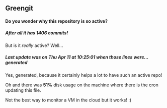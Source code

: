 ## Greengit

#### Do you wonder why this repository is so active?

##### After all it has 1406 commits!

But is it *really* active? Well...

##### Last update was on Thu Apr 11 at 10:25:01 when those lines were... generated

Yes, generated, because it certainly helps a lot to have such an active repo!

Oh and there was **51%** disk usage on the machine
where there is the cron updating this file.

Not the best way to monitor a VM in the cloud but it works! :)
